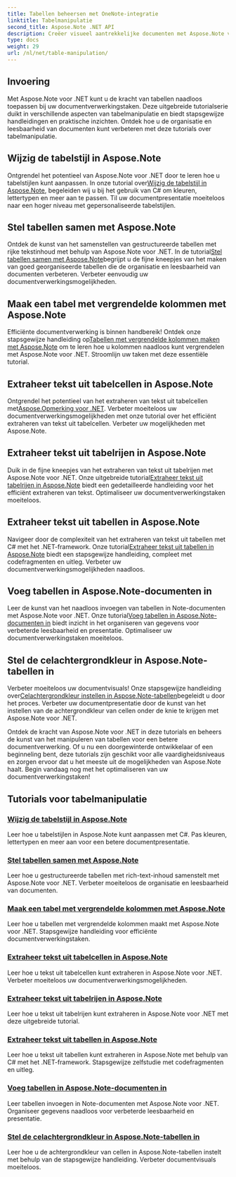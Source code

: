 ```yaml
---
title: Tabellen beheersen met OneNote-integratie
linktitle: Tabelmanipulatie
second_title: Aspose.Note .NET API
description: Creëer visueel aantrekkelijke documenten met Aspose.Note voor .NET! Ontdek tutorials over tabelmanipulatie verander stijlen, stel tabellen samen, extraheer tekst en meer.
type: docs
weight: 29
url: /nl/net/table-manipulation/
---
```


## Invoering

Met Aspose.Note voor .NET kunt u de kracht van tabellen naadloos toepassen bij uw documentverwerkingstaken. Deze uitgebreide tutorialserie duikt in verschillende aspecten van tabelmanipulatie en biedt stapsgewijze handleidingen en praktische inzichten. Ontdek hoe u de organisatie en leesbaarheid van documenten kunt verbeteren met deze tutorials over tabelmanipulatie.

## Wijzig de tabelstijl in Aspose.Note

 Ontgrendel het potentieel van Aspose.Note voor .NET door te leren hoe u tabelstijlen kunt aanpassen. In onze tutorial over[Wijzig de tabelstijl in Aspose.Note](./change-table-style/), begeleiden wij u bij het gebruik van C# om kleuren, lettertypen en meer aan te passen. Til uw documentpresentatie moeiteloos naar een hoger niveau met gepersonaliseerde tabelstijlen.

## Stel tabellen samen met Aspose.Note

 Ontdek de kunst van het samenstellen van gestructureerde tabellen met rijke tekstinhoud met behulp van Aspose.Note voor .NET. In de tutorial[Stel tabellen samen met Aspose.Note](./compose-tables/)begrijpt u de fijne kneepjes van het maken van goed georganiseerde tabellen die de organisatie en leesbaarheid van documenten verbeteren. Verbeter eenvoudig uw documentverwerkingsmogelijkheden.

## Maak een tabel met vergrendelde kolommen met Aspose.Note

 Efficiënte documentverwerking is binnen handbereik! Ontdek onze stapsgewijze handleiding op[Tabellen met vergrendelde kolommen maken met Aspose.Note](./create-table-locked-columns/) om te leren hoe u kolommen naadloos kunt vergrendelen met Aspose.Note voor .NET. Stroomlijn uw taken met deze essentiële tutorial.

## Extraheer tekst uit tabelcellen in Aspose.Note

 Ontgrendel het potentieel van het extraheren van tekst uit tabelcellen met[Aspose.Opmerking voor .NET](./extract-text-cell/). Verbeter moeiteloos uw documentverwerkingsmogelijkheden met onze tutorial over het efficiënt extraheren van tekst uit tabelcellen. Verbeter uw mogelijkheden met Aspose.Note.

## Extraheer tekst uit tabelrijen in Aspose.Note

Duik in de fijne kneepjes van het extraheren van tekst uit tabelrijen met Aspose.Note voor .NET. Onze uitgebreide tutorial[Extraheer tekst uit tabelrijen in Aspose.Note](./extract-text-row/) biedt een gedetailleerde handleiding voor het efficiënt extraheren van tekst. Optimaliseer uw documentverwerkingstaken moeiteloos.

## Extraheer tekst uit tabellen in Aspose.Note

 Navigeer door de complexiteit van het extraheren van tekst uit tabellen met C# met het .NET-framework. Onze tutorial[Extraheer tekst uit tabellen in Aspose.Note](./extract-text-table/) biedt een stapsgewijze handleiding, compleet met codefragmenten en uitleg. Verbeter uw documentverwerkingsmogelijkheden naadloos.

## Voeg tabellen in Aspose.Note-documenten in

 Leer de kunst van het naadloos invoegen van tabellen in Note-documenten met Aspose.Note voor .NET. Onze tutorial[Voeg tabellen in Aspose.Note-documenten in](./insert-tables/) biedt inzicht in het organiseren van gegevens voor verbeterde leesbaarheid en presentatie. Optimaliseer uw documentverwerkingstaken moeiteloos.

## Stel de celachtergrondkleur in Aspose.Note-tabellen in

 Verbeter moeiteloos uw documentvisuals! Onze stapsgewijze handleiding over[Celachtergrondkleur instellen in Aspose.Note-tabellen](./set-cell-background-color/)begeleidt u door het proces. Verbeter uw documentpresentatie door de kunst van het instellen van de achtergrondkleur van cellen onder de knie te krijgen met Aspose.Note voor .NET.

Ontdek de kracht van Aspose.Note voor .NET in deze tutorials en beheers de kunst van het manipuleren van tabellen voor een betere documentverwerking. Of u nu een doorgewinterde ontwikkelaar of een beginneling bent, deze tutorials zijn geschikt voor alle vaardigheidsniveaus en zorgen ervoor dat u het meeste uit de mogelijkheden van Aspose.Note haalt. Begin vandaag nog met het optimaliseren van uw documentverwerkingstaken!
## Tutorials voor tabelmanipulatie
### [Wijzig de tabelstijl in Aspose.Note](./change-table-style/)
Leer hoe u tabelstijlen in Aspose.Note kunt aanpassen met C#. Pas kleuren, lettertypen en meer aan voor een betere documentpresentatie.
### [Stel tabellen samen met Aspose.Note](./compose-tables/)
Leer hoe u gestructureerde tabellen met rich-text-inhoud samenstelt met Aspose.Note voor .NET. Verbeter moeiteloos de organisatie en leesbaarheid van documenten.
### [Maak een tabel met vergrendelde kolommen met Aspose.Note](./create-table-locked-columns/)
Leer hoe u tabellen met vergrendelde kolommen maakt met Aspose.Note voor .NET. Stapsgewijze handleiding voor efficiënte documentverwerkingstaken.
### [Extraheer tekst uit tabelcellen in Aspose.Note](./extract-text-cell/)
Leer hoe u tekst uit tabelcellen kunt extraheren in Aspose.Note voor .NET. Verbeter moeiteloos uw documentverwerkingsmogelijkheden.
### [Extraheer tekst uit tabelrijen in Aspose.Note](./extract-text-row/)
Leer hoe u tekst uit tabelrijen kunt extraheren in Aspose.Note voor .NET met deze uitgebreide tutorial.
### [Extraheer tekst uit tabellen in Aspose.Note](./extract-text-table/)
Leer hoe u tekst uit tabellen kunt extraheren in Aspose.Note met behulp van C# met het .NET-framework. Stapsgewijze zelfstudie met codefragmenten en uitleg.
### [Voeg tabellen in Aspose.Note-documenten in](./insert-tables/)
Leer tabellen invoegen in Note-documenten met Aspose.Note voor .NET. Organiseer gegevens naadloos voor verbeterde leesbaarheid en presentatie.
### [Stel de celachtergrondkleur in Aspose.Note-tabellen in](./set-cell-background-color/)
Leer hoe u de achtergrondkleur van cellen in Aspose.Note-tabellen instelt met behulp van de stapsgewijze handleiding. Verbeter documentvisuals moeiteloos.